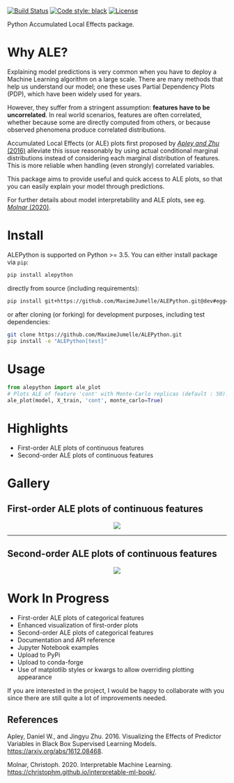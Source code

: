 [![Build Status](https://travis-ci.org/MaximeJumelle/ALEPython.svg?branch=dev)](https://travis-ci.org/MaximeJumelle/ALEPython)
[![Code style: black](https://img.shields.io/badge/code%20style-black-000000.svg)](https://github.com/ambv/black)
[![License](https://img.shields.io/badge/License-Apache%202.0-blue.svg)](https://opensource.org/licenses/Apache-2.0)

Python Accumulated Local Effects package.

# Why ALE?

Explaining model predictions is very common when you have to deploy a Machine Learning algorithm on a large scale.
There are many methods that help us understand our model; one these uses Partial Dependency Plots (PDP), which have been widely used for years.

However, they suffer from a stringent assumption: **features have to be uncorrelated**.
In real world scenarios, features are often correlated, whether because some are directly computed from others, or because observed phenomena produce correlated distributions.

Accumulated Local Effects (or ALE) plots first proposed by [_Apley and Zhu_ (2016)](#1) alleviate this issue reasonably by using actual conditional marginal distributions instead of considering each marginal distribution of features.
This is more reliable when handling (even strongly) correlated variables.

This package aims to provide useful and quick access to ALE plots, so that you can easily explain your model through predictions.

For further details about model interpretability and ALE plots, see eg. [_Molnar_ (2020)](#2).

# Install

ALEPython is supported on Python >= 3.5.
You can either install package via `pip`:

```sh
pip install alepython
```
directly from source (including requirements):
```sh
pip install git+https://github.com/MaximeJumelle/ALEPython.git@dev#egg=alepython
```
or after cloning (or forking) for development purposes, including test dependencies:
```sh
git clone https://github.com/MaximeJumelle/ALEPython.git
pip install -e "ALEPython[test]"
```

# Usage

```python
from alepython import ale_plot
# Plots ALE of feature 'cont' with Monte-Carlo replicas (default : 50).
ale_plot(model, X_train, 'cont', monte_carlo=True)
```

# Highlights

- First-order ALE plots of continuous features
- Second-order ALE plots of continuous features

# Gallery

## First-order ALE plots of continuous features

<center><img src='https://github.com/MaximeJumelle/ALEPython/raw/dev/resources/fo_ale_quant.png'></center>

---

## Second-order ALE plots of continuous features

<center><img src='https://github.com/MaximeJumelle/ALEPython/raw/dev/resources/so_ale_quant.png'></center>

# Work In Progress

- First-order ALE plots of categorical features
- Enhanced visualization of first-order plots
- Second-order ALE plots of categorical features
- Documentation and API reference
- Jupyter Notebook examples
- Upload to PyPi
- Upload to conda-forge
- Use of matplotlib styles or kwargs to allow overriding plotting appearance

If you are interested in the project, I would be happy to collaborate with you since there are still quite a lot of improvements needed.

## References

<a id="1"></a>
Apley, Daniel W., and Jingyu Zhu. 2016. Visualizing the Effects of Predictor Variables in Black Box Supervised Learning Models. <https://arxiv.org/abs/1612.08468>.

<a id="2"></a>
Molnar, Christoph. 2020. Interpretable Machine Learning. <https://christophm.github.io/interpretable-ml-book/>.
